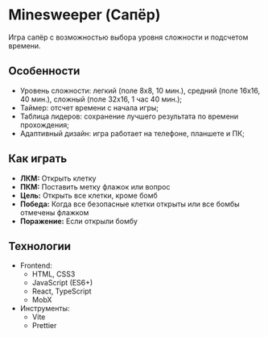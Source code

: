 # Minesweeper (Сапёр)

Игра сапёр с возможностью выбора уровня сложности и подсчетом времени.

## Особенности
  - Уровень сложности: легкий (поле 8х8, 10 мин.), средний (поле 16х16, 40 мин.), сложный (поле 32х16, 1 час 40 мин.);
  - Таймер: отсчет времени с начала игры;
  - Таблица лидеров: сохранение лучшего результата по времени прохождения;
  - Адаптивный дизайн: игра работает на телефоне, планшете и ПК;

## Как играть
  - **ЛКМ:** Открыть клетку
  - **ПКМ:** Поставить метку флажок или вопрос
  - **Цель:** Открыть все клетки, кроме бомб
  - **Победа:** Когда все безопасные клетки открыты или все бомбы отмечены флажком
  - **Поражение:** Если открыли бомбу

## Технологии
- Frontend:
  - HTML, CSS3
  - JavaScript (ES6+)
  - React, TypeScript
  - MobX
- Инструменты:
  - Vite
  - Prettier